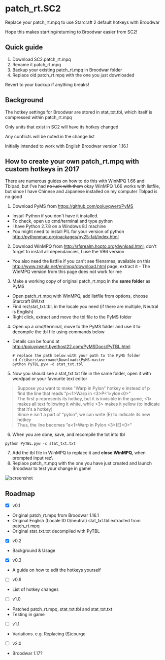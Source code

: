 # patch_rt.SC2
Replace your patch_rt.mpq to use Starcraft 2 default hotkeys with Broodwar

Hope this makes starting/returning to Broodwar easier from SC2!

## Quick guide
1. Download SC2.patch_rt.mpq
2. Rename it patch_rt.mpq
3. Backup your existing patch_rt.mpq in Broodwar folder
4. Replace old patch_rt.mpq with the one you just downloaded

Revert to your backup if anything breaks!

## Background
The hotkey settings for Broodwar are stored in stat_txt.tbl, which itself is compressed within patch_rt.mpq

Only units that exist in SC2 will have its hotkey changed

Any conflicts will be noted in the change list

Initially intended to work with English Broodwar version 1.16.1

## How to create your own patch_rt.mpq with custom hotkeys in 2017
There are numerous guides on how to do this with WinMPQ 1.66 and Tblpad, but I've had ~~no luck with them~~ okay WinMPQ 1.66 works with listfile, but since I have Chinese and Japanese installed on my computer Tblpad is no good

1. Download PyMS from https://github.com/poiuyqwert/PyMS
  * Install Python if you don't have it installed. 
  * To check, open up cmd/terminal and type python
  * I have Python 2.7.8 on a Windows 8.1 machine
  * You might need to install PIL for your version of python http://pythonmac.org/packages/py25-fat/index.html
2. Download WinMPQ from http://sfsrealm.hopto.org/dwnload.html, don't forget to install all dependancies, I use the VB6 version
  * You also need the listfile if you can't see filenames, available on this http://www.zezula.net/en/mpq/download.html page, extract it - The WinMPQ version from this page does not work for me
3. Make a working copy of original patch_rt.mpq in the **same folder** as PyMS
  * Open patch_rt.mpq with WinMPQ, add listfile from options, choose Starcraft BW.txt
  * Find rez\stat_txt.tbl, in the locale you need (if there are multiple, Neutral is English)
  * Right click, extract and move the tbl file to the PyMS folder
4. Open up a cmd/terminal, move to the PyMS folder and use it to decompile the tbl file using commands below
  * Details can be found at http://poiuyqwert.byethost22.com/PyMSDocs/PyTBL.html
    
    ```
    # replace the path below with your path to the PyMS folder
    cd C:\Users\username\Downloads\PyMS-master
    python PyTBL.pyw -d stat_txt.tbl
    ```
5. Now you should see a stat_txt.txt file in the same folder, open it with wordpad or your favourite text editor

  > Suppose you want to make "Warp in Pylon" hotkey e instead of p  
  > find the line that reads "p<1>Warp in <3>P<1>ylon<0>"  
  > The first p represents its hotkey, but it is invisible in the game, <1> makes all text following it white, while <3> makes it yellow (to indicate that it's a hotkey)  
  > Since e isn't a part of "pylon", we can write (E) to indicate its new hotkey  
  > Thus, the line becomes "e<1>Warp in Pylon <3>(E)<0>" 

6. When you are done, save, and recompile the txt into tbl
  ```
  python PyTBL.pyw -c stat_txt.txt
  ```
7. Add the tbl file in WinMPQ to replace it and **close WinMPQ**, when prompted input rez\
8. Replace patch_rt.mpq with the one you have just created and launch Broodwar to test your change in game!

![screenshot](http://puu.sh/tKUlx/1ddf91795f.png)

## Roadmap

- [x] v0.1
* Original patch_rt.mpq from Broodwar 1.16.1
* Original English (Locale ID 0/neutral) stat_txt.tbl extracted from patch_rt.mpq
* Original stat_txt.txt decompiled with PyTBL

- [x] v0.2
* Background & Usage

- [x] v0.3
* A guide on how to edit the hotkeys yourself

- [ ] v0.9
* List of hotkey changes

- [ ] v1.0
* Patched patch_rt.mpq, stat_txt.tbl and stat_txt.txt
* Testing in game

- [ ] v1.1
* Variations. e.g. Replacing (S)courge

- [ ] v2.0
* Broodwar 1.17?
